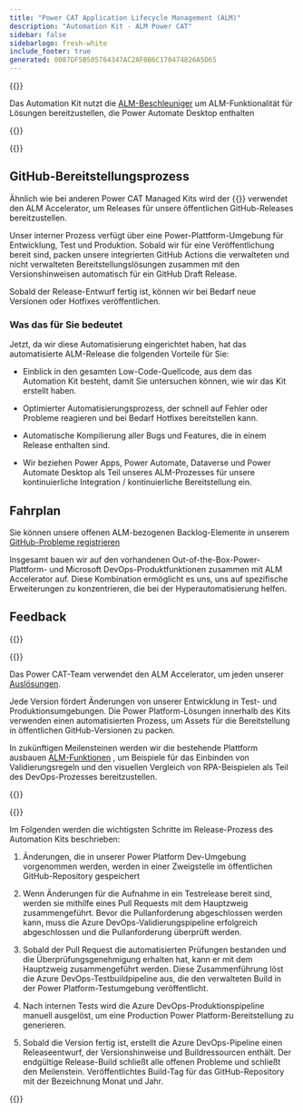 ```yaml
---
title: "Power CAT Application Lifecycle Management (ALM)"
description: "Automation Kit - ALM Power CAT"
sidebar: false
sidebarlogo: fresh-white
include_footer: true
generated: 0087DF5B505764347AC2AF0B6C170474826A5D65
---
```


{{<slideStyles>}}

<div class="optional">

Das Automation Kit nutzt die [ALM-Beschleuniger](https://aka.ms/aa4pp) um ALM-Funktionalität für Lösungen bereitzustellen, die Power Automate Desktop enthalten

</div>

{{<presentation slides="1,2">}}


<div class="optional">

{{<presentationStyles>}}

## GitHub-Bereitstellungsprozess

Ähnlich wie bei anderen Power CAT Managed Kits wird der {{<product-name>}} verwendet den ALM Accelerator, um Releases für unsere öffentlichen GitHub-Releases bereitzustellen.

Unser interner Prozess verfügt über eine Power-Plattform-Umgebung für Entwicklung, Test und Produktion. Sobald wir für eine Veröffentlichung bereit sind, packen unsere integrierten GitHub Actions die verwalteten und nicht verwalteten Bereitstellungslösungen zusammen mit den Versionshinweisen automatisch für ein GitHub Draft Release.

Sobald der Release-Entwurf fertig ist, können wir bei Bedarf neue Versionen oder Hotfixes veröffentlichen.

### Was das für Sie bedeutet

Jetzt, da wir diese Automatisierung eingerichtet haben, hat das automatisierte ALM-Release die folgenden Vorteile für Sie:

- Einblick in den gesamten Low-Code-Quellcode, aus dem das Automation Kit besteht, damit Sie untersuchen können, wie wir das Kit erstellt haben.

- Optimierter Automatisierungsprozess, der schnell auf Fehler oder Probleme reagieren und bei Bedarf Hotfixes bereitstellen kann.

- Automatische Kompilierung aller Bugs und Features, die in einem Release enthalten sind.

- Wir beziehen Power Apps, Power Automate, Dataverse und Power Automate Desktop als Teil unseres ALM-Prozesses für unsere kontinuierliche Integration / kontinuierliche Bereitstellung ein.

## Fahrplan

Sie können unsere offenen ALM-bezogenen Backlog-Elemente in unserem [GitHub-Probleme registrieren](https://github.com/microsoft/powercat-automation-kit/issues?q=is%3Aissue+is%3Aopen+label%3Aalm)

Insgesamt bauen wir auf den vorhandenen Out-of-the-Box-Power-Plattform- und Microsoft DevOps-Produktfunktionen zusammen mit ALM Accelerator auf. Diese Kombination ermöglicht es uns, uns auf spezifische Erweiterungen zu konzentrieren, die bei der Hyperautomatisierung helfen.

## Feedback

{{<questions name="/content/de/features/alm/powercat.json" completed="Vielen Dank für Ihr Feedback" shownavigationbuttons="false" locale="de">}}

</div>

{{<slide  id="slide1" audio="features/alm/powercat/overview.mp3" description="Power CAT ALM Overview" localImage="/images/illustrations/alm-roadmap-2022-11.svg" >}}

Das Power CAT-Team verwendet den ALM Accelerator, um jeden unserer [Auslösungen](https://github.com/microsoft/powercat-automation-kit/releases).

Jede Version fördert Änderungen von unserer Entwicklung in Test- und Produktionsumgebungen. Die Power Platform-Lösungen innerhalb des Kits verwenden einen automatisierten Prozess, um Assets für die Bereitstellung in öffentlichen GitHub-Versionen zu packen.

In zukünftigen Meilensteinen werden wir die bestehende Plattform ausbauen [ALM-Funktionen](/de/features/alm) , um Beispiele für das Einbinden von Validierungsregeln und den visuellen Vergleich von RPA-Beispielen als Teil des DevOps-Prozesses bereitzustellen.  

{{</slide>}}

{{<slide  id="slide2" audio="features/alm/powercat/release-process.mp3" description="Power CAT Automation Kit Release Checker" localImage="/images/illustrations/alm-powercat-process.svg" >}}

Im Folgenden werden die wichtigsten Schritte im Release-Prozess des Automation Kits beschrieben:

1. Änderungen, die in unserer Power Platform Dev-Umgebung vorgenommen werden, werden in einer Zweigstelle im öffentlichen GitHub-Repository gespeichert

2. Wenn Änderungen für die Aufnahme in ein Testrelease bereit sind, werden sie mithilfe eines Pull Requests mit dem Hauptzweig zusammengeführt. Bevor die Pullanforderung abgeschlossen werden kann, muss die Azure DevOps-Validierungspipeline erfolgreich abgeschlossen und die Pullanforderung überprüft werden.

3. Sobald der Pull Request die automatisierten Prüfungen bestanden und die Überprüfungsgenehmigung erhalten hat, kann er mit dem Hauptzweig zusammengeführt werden. Diese Zusammenführung löst die Azure DevOps-Testbuildpipeline aus, die den verwalteten Build in der Power Platform-Testumgebung veröffentlicht.

4. Nach internen Tests wird die Azure DevOps-Produktionspipeline manuell ausgelöst, um eine Production Power Platform-Bereitstellung zu generieren.

5. Sobald die Version fertig ist, erstellt die Azure DevOps-Pipeline einen Releaseentwurf, der Versionshinweise und Buildressourcen enthält. Der endgültige Release-Build schließt alle offenen Probleme und schließt den Meilenstein. Veröffentlichtes Build-Tag für das GitHub-Repository mit der Bezeichnung Monat und Jahr.

{{</slide>}}
